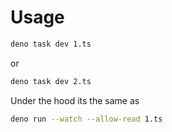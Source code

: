 # Usage

```bash
deno task dev 1.ts 
```
or

```bash
deno task dev 2.ts
```

Under the hood its the same as 
```bash
deno run --watch --allow-read 1.ts
```